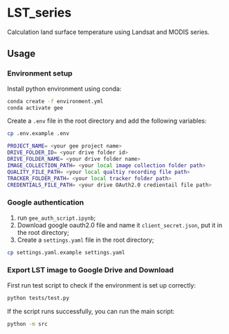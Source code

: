 # LST_series

Calculation land surface temperature using Landsat and MODIS series.

## Usage

### Environment setup

Install python environment using conda:

```bash
conda create -f environment.yml
conda activate gee
```

Create a `.env`  file in the root directory and add the following variables:

```bash
cp .env.example .env
```

```bash # .env
PROJECT_NAME= <your gee project name>
DRIVE_FOLDER_ID= <your drive folder id>
DRIVE_FOLDER_NAME= <your drive folder name>
IMAGE_COLLECTION_PATH= <your local image collection folder path>
QUALITY_FILE_PATH= <your local qualtiy recording file path>
TRACKER_FOLDER_PATH= <your local tracker folder path>
CREDENTIALS_FILE_PATH= <your drive OAuth2.0 credientail file path>
```

### Google authentication

1. run `gee_auth_script.ipynb`;
2. Download google oauth2.0 file and name it `client_secret.json`, put it in the root directory;
3. Create a `settings.yaml` file in the root directory;

```bash
cp settings.yaml.example settings.yaml
```

### Export LST image to Google Drive and Download

First run test script to check if the environment is set up correctly:

```bash
python tests/test.py
```

If the script runs successfully, you can run the main script:

```bash
python -m src
```